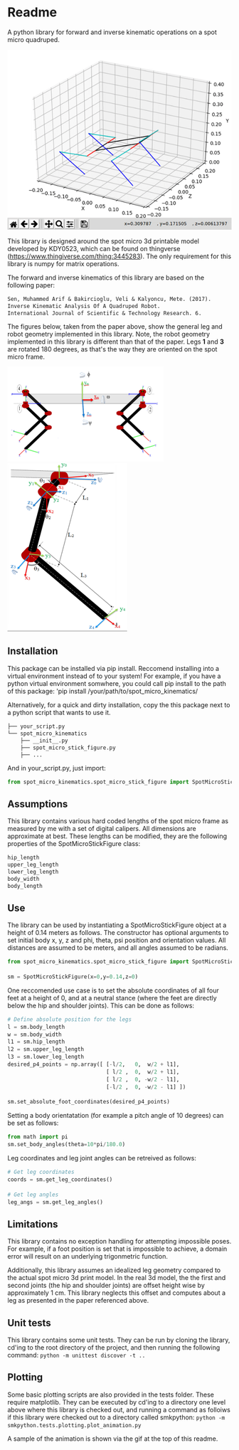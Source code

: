 # Readme

A python library for forward and inverse kinematic operations on a spot micro quadruped.

![Animation](assets/animation.gif)

This library is designed around the spot micro 3d printable model developed by KDY0523, which can be found on thingverse (https://www.thingiverse.com/thing:3445283). The only requirement for this library is numpy for matrix operations.

The forward and inverse kinematics of this library are based on the following paper:

    Sen, Muhammed Arif & Bakircioglu, Veli & Kalyoncu, Mete. (2017). 
    Inverse Kinematic Analysis Of A Quadruped Robot.
    International Journal of Scientific & Technology Research. 6.

The figures below, taken from the paper above, show the general leg  and robot geometry implemented in this library. Note, the robot geometry implemented in this library is different than that of the paper. Legs **1** and **3** are rotated 180 degrees, as that's the way they are oriented on the spot micro frame.

![Robot Geometry](assets/robot_geometry.png)
![Leg Geometry](assets/general_leg_geometry.png)

## Installation
This package can be installed via pip install. Reccomend installing into a virtual environment instead of to your system!
For example, if you have a python virtual environment somwhere, you could call pip install to the path of this package:
'pip install /your/path/to/spot_micro_kinematics/

Alternatively, for a quick and dirty installation, copy the this package next to a python script that wants to use it.

```
├── your_script.py
└── spot_micro_kinematics
    ├── __init__.py
    ├── spot_micro_stick_figure.py
    ├── ...
```

And in your_script.py, just import:
```python
from spot_micro_kinematics.spot_micro_stick_figure import SpotMicroStickFigure
```


## Assumptions
This library contains various hard coded lengths of the spot micro frame as measured by me with a set of digital calipers. All dimensions are approximate at best. These lengths can be modified, they are the following properties of the SpotMicroStickFigure class:
```
hip_length
upper_leg_length
lower_leg_length
body_width
body_length
```

## Use

The library can be used by instantiating a SpotMicroStickFigure object at a height of 0.14 meters as follows. The constructor has optional arguments to set initial body x, y, z and phi, theta, psi position and orientation values. All distances are assumed to be meters, and all angles assumed to be radians.

```python
from spot_micro_kinematics.spot_micro_stick_figure import SpotMicroStickFigure

sm = SpotMicroStickFigure(x=0,y=0.14,z=0)
```

One reccomended use case is to set the absolute coordinates of all four feet at a height of 0, and at a neutral stance (where the feet are directly below the hip and shoulder joints). This can be done as follows:

```python
# Define absolute position for the legs
l = sm.body_length
w = sm.body_width
l1 = sm.hip_length
l2 = sm.upper_leg_length
l3 = sm.lower_leg_length
desired_p4_points = np.array([ [-l/2,   0,  w/2 + l1],
                               [ l/2 ,  0,  w/2 + l1],
                               [ l/2 ,  0, -w/2 - l1],
                               [-l/2 ,  0, -w/2 - l1] ])

sm.set_absolute_foot_coordinates(desired_p4_points)
```

Setting a body orientatation (for example a pitch angle of 10 degrees) can be set as follows:
```python
from math import pi
sm.set_body_angles(theta=10*pi/180.0)
```

Leg coordinates and leg joint angles can be retreived as follows:

```python
# Get leg coordinates
coords = sm.get_leg_coordinates()

# Get leg angles
leg_angs = sm.get_leg_angles()
```


## Limitations
This library contains no exception handling for attempting impossible poses. For example, if a foot position is set that is impossible to achieve, a domain error will result on an underlying trigonmetric function.

Additionally, this library assumes an idealized leg geometry compared to the actual spot micro 3d print model. In the real 3d model, the the first and second joints (the hip and shoulder joints) are offset height wise by approximately 1 cm. This library neglects this offset and computes about a leg as presented in the paper referenced above.

## Unit tests
This library contains some unit tests. They can be run by cloning the library, cd'ing to the root directory of the project, and then running the following command:
```python -m unittest discover -t ..```

## Plotting
Some basic plotting scripts are also provided in the tests folder. These require matplotlib. They can be executed by cd'ing to a directory one level above where this library is checked out, and running a command as folloiws if this library were checked out to a directory called smkpython:
`python -m smkpython.tests.plotting.plot_animation.py`

A sample of the animation is shown via the gif at the top of this readme.

